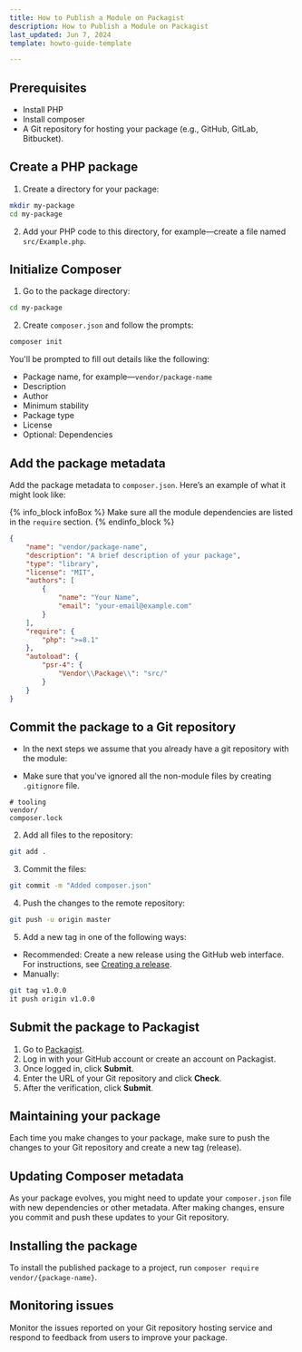 ```yaml
---
title: How to Publish a Module on Packagist
description: How to Publish a Module on Packagist
last_updated: Jun 7, 2024
template: howto-guide-template

---
```


## Prerequisites

* Install PHP
* Install composer
* A Git repository for hosting your package (e.g., GitHub, GitLab, Bitbucket).

## Create a PHP package

1. Create a directory for your package:
```bash
mkdir my-package
cd my-package
```

2. Add your PHP code to this directory, for example—create a file named `src/Example.php`.

## Initialize Composer

1. Go to the package directory:
```bash
cd my-package
```

2. Create `composer.json` and follow the prompts:
```bash
composer init
```

You'll be prompted to fill out details like the following:
  - Package name, for example—`vendor/package-name`
  - Description
  - Author
  - Minimum stability
  - Package type
  - License
  - Optional: Dependencies

## Add the package metadata


Add the package metadata to `composer.json`. Here’s an example of what it might look like:


{% info_block infoBox %}
Make sure all the module dependencies are listed in the `require` section.
{% endinfo_block %}

```json
{
    "name": "vendor/package-name",
    "description": "A brief description of your package",
    "type": "library",
    "license": "MIT",
    "authors": [
        {
            "name": "Your Name",
            "email": "your-email@example.com"
        }
    ],
    "require": {
        "php": ">=8.1"
    },
    "autoload": {
        "psr-4": {
            "Vendor\\Package\\": "src/"
        }
    }
}
```

## Commit the package to a Git repository

- In the next steps we assume that you already have a git repository with the module:

- Make sure that you've ignored all the non-module files by creating `.gitignore` file.

```text
# tooling
vendor/
composer.lock
```

2. Add all files to the repository:
```bash
git add .
```

3. Commit the files:
```bash
git commit -m "Added composer.json"
```

4. Push the changes to the remote repository:
```bash
git push -u origin master
```

5. Add a new tag in one of the following ways:
  * Recommended: Create a new release using the GitHub web interface. For instructions, see [Creating a release](https://docs.github.com/en/repositories/releasing-projects-on-github/managing-releases-in-a-repository).
  * Manually:
```bash
git tag v1.0.0
it push origin v1.0.0
```

## Submit the package to Packagist
1. Go to [Packagist](https://packagist.org/).
2. Log in with your GitHub account or create an account on Packagist.
3. Once logged in, click **Submit**.
4. Enter the URL of your Git repository and click **Check**.
5. After the verification, click **Submit**.

## Maintaining your package

Each time you make changes to your package, make sure to push the changes to your Git repository and create a new tag (release).

## Updating Composer metadata
As your package evolves, you might need to update your `composer.json` file with new dependencies or other metadata. After making changes, ensure you commit and push these updates to your Git repository.

## Installing the package
To install the published package to a project, run `composer require vendor/{package-name}`.

## Monitoring issues
Monitor the issues reported on your Git repository hosting service and respond to feedback from users to improve your package.

